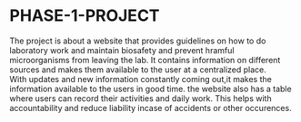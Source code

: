# PHASE-1-PROJECT
The project is about a website that provides guidelines on how to do laboratory work and maintain biosafety and prevent hramful microorganisms from leaving the lab.
It contains information on different sources and makes them available to the user at a centralized place.                                                           
With updates and new information constantly coming out,it makes the information available to the users in good time.
the website also has a table where users can record their activities and daily work. This helps with accountability and reduce liability incase of accidents or other occurences.
